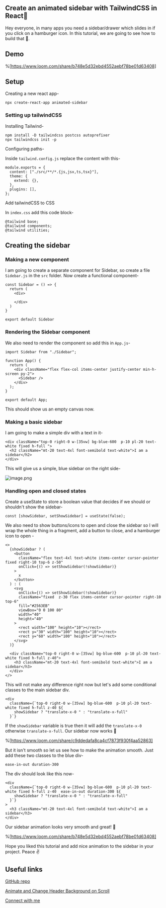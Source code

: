 ## Create an animated sidebar with TailwindCSS in React💫

Hey everyone, in many apps you need a sidebar/drawer which slides in if you click on a hamburger icon. In this tutorial, we are going to see how to build that 🌟.

## Demo

%[https://www.loom.com/share/b748e5d32ebd4552aebf78be01d63408]

## Setup

Creating a new react app-

```
npx create-react-app animated-sidebar
```

### Setting up tailwindCSS

Installing Tailwind-

```
npm install -D tailwindcss postcss autoprefixer
npx tailwindcss init -p
```

Configuring paths-

Inside `tailwind.config.js` replace the content with this-

```
module.exports = {
  content: ["./src/**/*.{js,jsx,ts,tsx}"],
  theme: {
    extend: {},
  },
  plugins: [],
};
```

Add tailwindCSS to CSS

In `index.css` add this code block-

```
@tailwind base;
@tailwind components;
@tailwind utilities;
```


## Creating the sidebar

### Making a new component

I am going to create a separate component for Sidebar, so create a file `Sidebar.js` in the `src` folder. Now create a functional component-

```
const Sidebar = () => {
  return (
    <div>
      
    </div>
  )
}

export default Sidebar
```

### Rendering the Sidebar component

We also need to render the component so add this in `App.js`-

```
import Sidebar from "./Sidebar";

function App() {
  return (
    <div className="flex flex-col items-center justify-center min-h-screen py-2">
      <Sidebar />
    </div>
  );
}

export default App;
```

This should show us an empty canvas now.

### Making a basic sidebar

I am going to make a simple div with a text in it-

```
<div className="top-0 right-0 w-[35vw] bg-blue-600  p-10 pl-20 text-white fixed h-full ">
  <h2 className="mt-20 text-4xl font-semibold text-white">I am a sidebar</h2>
</div>
```

This will give us a simple, blue sidebar on the right side-

![image.png](https://cdn.hashnode.com/res/hashnode/image/upload/v1640060870893/1FSVXdoyT.png)


### Handling open and closed states

Create a useState to store a boolean value that decides if we should or shouldn't show the sidebar-

```
const [showSidebar, setShowSidebar] = useState(false);
```

We also need to show buttons/icons to open and close the sidebar so I will wrap the whole thing in a fragment, add a button to close, and a hamburger icon to open -

```
<>
  {showSidebar ? (
    <button
      className="flex text-4xl text-white items-center cursor-pointer fixed right-10 top-6 z-50"
      onClick={() => setShowSidebar(!showSidebar)}
    >
      x
    </button>
  ) : (
    <svg
      onClick={() => setShowSidebar(!showSidebar)}
      className="fixed  z-30 flex items-center cursor-pointer right-10 top-6"
      fill="#2563EB"
      viewBox="0 0 100 80"
      width="40"
      height="40"
    >
      <rect width="100" height="10"></rect>
      <rect y="30" width="100" height="10"></rect>
      <rect y="60" width="100" height="10"></rect>
    </svg>
  )}

  <div className="top-0 right-0 w-[35vw] bg-blue-600  p-10 pl-20 text-white fixed h-full z-40">
    <h3 className="mt-20 text-4xl font-semibold text-white">I am a sidebar</h3>
  </div>
</>
```

This will not make any difference right now but let's add some conditional classes to the main sidebar div.

```
<div
  className={`top-0 right-0 w-[35vw] bg-blue-600  p-10 pl-20 text-white fixed h-full z-40 ${
    showSidebar ? "translate-x-0 " : "translate-x-full"
  }`}
```

If the `showSidebar` variable is true then it will add the `translate-x-0` otherwise `translate-x-full`. Our sidebar now works 🎉

%[https://www.loom.com/share/c9ddedafa8ca4cf7873f930f4aa52863]

But it isn't smooth so let us see how to make the animation smooth. Just add these two classes to the blue div-

```
ease-in-out duration-300
```

The div should look like this now-

```
<div
  className={`top-0 right-0 w-[35vw] bg-blue-600  p-10 pl-20 text-white fixed h-full z-40  ease-in-out duration-300 ${
    showSidebar ? "translate-x-0 " : "translate-x-full"
  }`}
>
  <h3 className="mt-20 text-4xl font-semibold text-white">I am a sidebar</h3>
</div>
```

Our sidebar animation looks very smooth and great! 🥳

%[https://www.loom.com/share/b748e5d32ebd4552aebf78be01d63408]

Hope you liked this tutorial and add nice animation to the sidebar in your project. Peace ✌️


## Useful links

[GitHub repo](https://github.com/avneesh0612/animated-sidebar)

[Animate and Change Header Background on Scroll](https://blog.avneesh.tech/animate-and-change-header-background-on-scroll)

[Connect with me](https://links.avneesh.tech/)